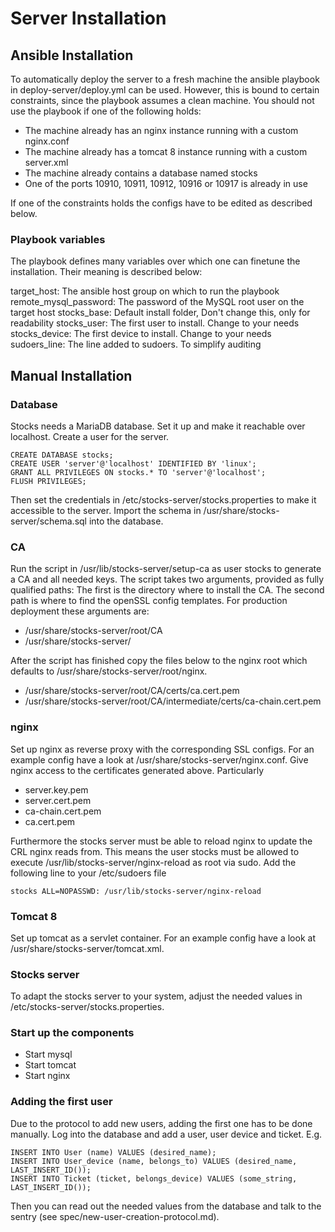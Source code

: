 # Server Installation

## Ansible Installation

To automatically deploy the server to a fresh machine the ansible playbook in 
deploy-server/deploy.yml can be used. However, this is bound to certain 
constraints, since the playbook assumes a clean machine. You should not use the
playbook if one of the following holds:

 * The machine already has an nginx instance running with a custom nginx.conf
 * The machine already has a tomcat 8 instance running with a custom server.xml
 * The machine already contains a database named stocks
 * One of the ports 10910, 10911, 10912, 10916 or 10917 is already in use

If one of the constraints holds the configs have to be edited as described 
below. 

### Playbook variables

The playbook defines many variables over which one can finetune the 
installation. Their meaning is described below: 

target_host: The ansible host group on which to run the playbook
remote_mysql_password: The password of the MySQL root user on the target host
stocks_base: Default install folder, Don't change this, only for readability
stocks_user: The first user to install. Change to your needs
stocks_device: The first device to install. Change to your needs
sudoers_line: The line added to sudoers. To simplify auditing

## Manual Installation

### Database

Stocks needs a MariaDB database. Set it up and make it reachable over 
localhost. Create a user for the server. 

```
CREATE DATABASE stocks;
CREATE USER 'server'@'localhost' IDENTIFIED BY 'linux';
GRANT ALL PRIVILEGES ON stocks.* TO 'server'@'localhost';
FLUSH PRIVILEGES;
```

Then set the credentials in /etc/stocks-server/stocks.properties to make it 
accessible to the server. Import the schema in 
/usr/share/stocks-server/schema.sql into the database. 

### CA

Run the script in /usr/lib/stocks-server/setup-ca as user stocks to generate a 
CA and all needed keys. The script takes two arguments, provided as fully 
qualified paths: The first is the directory where to install the CA. The second
path is where to find the openSSL config templates. For production deployment 
these arguments are:

* /usr/share/stocks-server/root/CA
* /usr/share/stocks-server/

After the script has finished copy the files below to the nginx root which 
defaults to /usr/share/stocks-server/root/nginx. 

* /usr/share/stocks-server/root/CA/certs/ca.cert.pem
* /usr/share/stocks-server/root/CA/intermediate/certs/ca-chain.cert.pem

### nginx

Set up nginx as reverse proxy with the corresponding SSL configs. 
For an example config have a look at /usr/share/stocks-server/nginx.conf.
Give nginx access to the certificates generated above. Particularly

* server.key.pem
* server.cert.pem
* ca-chain.cert.pem
* ca.cert.pem

Furthermore the stocks server must be able to reload nginx to update the CRL
nginx reads from. This means the user stocks must be allowed to execute 
/usr/lib/stocks-server/nginx-reload as root via sudo. Add the following line
to your /etc/sudoers file

```
stocks ALL=NOPASSWD: /usr/lib/stocks-server/nginx-reload
```

### Tomcat 8

Set up tomcat as a servlet container. For an example config have a look at 
/usr/share/stocks-server/tomcat.xml. 

### Stocks server

To adapt the stocks server to your system, adjust the needed values in 
/etc/stocks-server/stocks.properties. 

### Start up the components

* Start mysql
* Start tomcat
* Start nginx

### Adding the first user

Due to the protocol to add new users, adding the first one has to be done
manually. Log into the database and add a user, user device and ticket. E.g. 

```
INSERT INTO User (name) VALUES (desired_name);
INSERT INTO User_device (name, belongs_to) VALUES (desired_name, LAST_INSERT_ID());
INSERT INTO Ticket (ticket, belongs_device) VALUES (some_string, LAST_INSERT_ID());
```

Then you can read out the needed values from the database and talk to the 
sentry (see spec/new-user-creation-protocol.md). 
 
